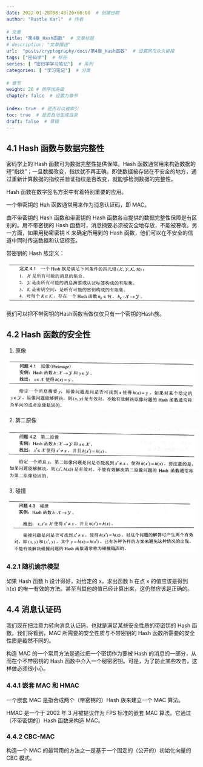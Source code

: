 ```yaml
---
date: 2022-01-28T08:48:26+08:00  # 创建日期
author: "Rustle Karl"  # 作者

# 文章
title: "第4章_Hash函数"  # 文章标题
# description: "文章描述"
url:  "posts/cryptography/docs/第4章_Hash函数"  # 设置网页永久链接
tags: ["密码学"]  # 标签
series: [ "密码学学习笔记"]  # 系列
categories: [ "学习笔记"]  # 分类

# 章节
weight: 20 # 排序优先级
chapter: false  # 设置为章节

index: true  # 是否可以被索引
toc: true  # 是否自动生成目录
draft: false  # 草稿
---
```


## 4.1 Hash 函数与数据完整性

密码学上的 Hash 函数可为数据完整性提供保障。Hash 函数通常用来构造数据的短“指纹”；一旦数据改变，指纹就不再正确。即使数据被存储在不安全的地方，通过重新计算数据的指纹并验证指纹是否改变，就能够检测数据的完整性。

Hash 函数在数字签名方案中有着特别重要的应用。

一个带密钥的 Hah 函数通常用来作为消息认证码，即 MAC。

由不带密钥的 Hash 函数和带密钥的 Hash 函数各自提供的数据完整性保障是有区别的。用不带密钥的 Hash 函数时，消息摘要必须被安全地存放，不能被篡改。另一方面，如果用秘密密钥 K 来确定所用到的 Hash 函数，他们可以在不安全的信道中同时传送数据和认证标签。

带密钥的 Hash 族定义：

![](../assets/images/定义4.1_带密钥的Hash族.png)

我们可以把不带密钥的Hash函数当做仅仅只有一个密钥的Hash族。

## 4.2 Hash 函数的安全性

1. 原像

![](../assets/images/问题4.1_原像.png)

2. 第二原像

![](../assets/images/问题4.2_第二原像.png)

3. 碰撞

![](../assets/images/问题4.3_碰撞.png)

### 4.2.1 随机谕示模型

如果 Hash 函数 h 设计得好，对给定的 x，求出函数 h 在点 x 的值应该是得到 h(x) 的唯一有效的方法。甚至当其他的值已经计算出来，这仍然应该是正确的。

## 4.4 消息认证码

我们现在把注意力转向消息认证码，也就是满足某些安全性质的带密钥的 Hash 函数。我们将看到，MAC 所需要的安全性质与不带密钥的 Hash 函数所需要的安全性质是截然不同的。

构造 MAC 的一个常用方法是通过把一个密钥作为要被 Hash 的消息的一部分，从而在个不带密钥的 Hash 函数中介入一个秘密密钥。可是，为了防止某些攻击，这样做必须很小心。

### 4.4.1 嵌套 MAC 和 HMAC

一个嵌套 MAC 是指合成两个（带密钥的）Hash 族来建立一个 MAC 算法。

HMAC 是一个于 2002 年 3 月被提议作为 FPS 标准的嵌套 MAC 算法。它通过（不带密钥的）Hash 函数来构造 MAC。

### 4.4.2 CBC-MAC

构造一个 MAC 的最常用的方法之一是基于一个固定的（公开的）初始化向量的 CBC 模式。
